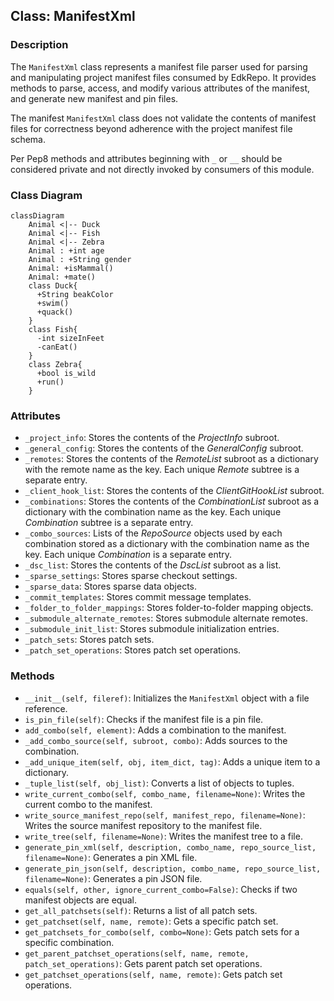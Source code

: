 ## Class: ManifestXml

### Description
The `ManifestXml` class represents a manifest file parser used for parsing and manipulating project manifest files consumed by EdkRepo. It provides methods to parse, access, and modify various attributes of the manifest, and generate new manifest and pin files.

The manifest `ManifestXml` class does not validate the contents of manifest files for correctness beyond adherence with the project manifest file schema.

Per Pep8 methods and attributes beginning with `_` or `__` should be considered private and not directly invoked by consumers of this module.

### Class Diagram
```mermaid
classDiagram
    Animal <|-- Duck
    Animal <|-- Fish
    Animal <|-- Zebra
    Animal : +int age
    Animal : +String gender
    Animal: +isMammal()
    Animal: +mate()
    class Duck{
      +String beakColor
      +swim()
      +quack()
    }
    class Fish{
      -int sizeInFeet
      -canEat()
    }
    class Zebra{
      +bool is_wild
      +run()
    }
```

### Attributes
- `_project_info`: Stores the contents of the *ProjectInfo* subroot.
- `_general_config`: Stores the contents of the *GeneralConfig* subroot.
- `_remotes`: Stores the contents of the *RemoteList* subroot as a dictionary with the remote name as the key. Each unique *Remote* subtree is a separate entry.
- `_client_hook_list`: Stores the contents of the *ClientGitHookList* subroot.
- `_combinations`: Stores the contents of the *CombinationList* subroot as a dictionary with the combination name as the key. Each unique *Combination* subtree is a separate entry.
- `_combo_sources`: Lists of the *RepoSource* objects used by each combination stored as a dictionary with the combination name as the key. Each unique *Combination* is a separate entry.
- `_dsc_list`: Stores the contents of the *DscList* subroot as a list.
- `_sparse_settings`: Stores sparse checkout settings.
- `_sparse_data`: Stores sparse data objects.
- `_commit_templates`: Stores commit message templates.
- `_folder_to_folder_mappings`: Stores folder-to-folder mapping objects.
- `_submodule_alternate_remotes`: Stores submodule alternate remotes.
- `_submodule_init_list`: Stores submodule initialization entries.
- `_patch_sets`: Stores patch sets.
- `_patch_set_operations`: Stores patch set operations.

### Methods
- `__init__(self, fileref)`: Initializes the `ManifestXml` object with a file reference.
- `is_pin_file(self)`: Checks if the manifest file is a pin file.
- `add_combo(self, element)`: Adds a combination to the manifest.
- `_add_combo_source(self, subroot, combo)`: Adds sources to the combination.
- `_add_unique_item(self, obj, item_dict, tag)`: Adds a unique item to a dictionary.
- `_tuple_list(self, obj_list)`: Converts a list of objects to tuples.
- `write_current_combo(self, combo_name, filename=None)`: Writes the current combo to the manifest.
- `write_source_manifest_repo(self, manifest_repo, filename=None)`: Writes the source manifest repository to the manifest file.
- `write_tree(self, filename=None)`: Writes the manifest tree to a file.
- `generate_pin_xml(self, description, combo_name, repo_source_list, filename=None)`: Generates a pin XML file.
- `generate_pin_json(self, description, combo_name, repo_source_list, filename=None)`: Generates a pin JSON file.
- `equals(self, other, ignore_current_combo=False)`: Checks if two manifest objects are equal.
- `get_all_patchsets(self)`: Returns a list of all patch sets.
- `get_patchset(self, name, remote)`: Gets a specific patch set.
- `get_patchsets_for_combo(self, combo=None)`: Gets patch sets for a specific combination.
- `get_parent_patchset_operations(self, name, remote, patch_set_operations)`: Gets parent patch set operations.
- `get_patchset_operations(self, name, remote)`: Gets patch set operations.
